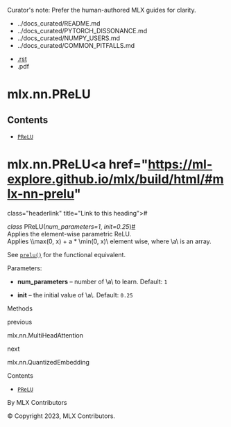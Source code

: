 Curator's note: Prefer the human-authored MLX guides for clarity.
- ../docs_curated/README.md
- ../docs_curated/PYTORCH_DISSONANCE.md
- ../docs_curated/NUMPY_USERS.md
- ../docs_curated/COMMON_PITFALLS.md


<div id="main-content" class="bd-main" role="main">

<div class="sbt-scroll-pixel-helper">

</div>

<div class="bd-content">

<div class="bd-article-container">

<div class="bd-header-article d-print-none">

<div class="header-article-items header-article__inner">

<div class="header-article-items__start">

<div class="header-article-item">

<span class="fa-solid fa-bars"></span>

</div>

</div>

<div class="header-article-items__end">

<div class="header-article-item">

<div class="article-header-buttons">

<a href="https://github.com/ml-explore/mlx"
class="btn btn-sm btn-source-repository-button"
data-bs-placement="bottom" data-bs-toggle="tooltip" target="_blank"
title="Source repository"><span class="btn__icon-container"> <em></em>
</span></a>

<div class="dropdown dropdown-download-buttons">

- <a
  href="https://ml-explore.github.io/mlx/build/html/_sources/python/nn/_autosummary/mlx.nn.PReLU.rst"
  class="btn btn-sm btn-download-source-button dropdown-item"
  data-bs-placement="left" data-bs-toggle="tooltip" target="_blank"
  title="Download source file"><span class="btn__icon-container">
  <em></em> </span> <span class="btn__text-container">.rst</span></a>
- <span class="btn__icon-container"> </span>
  <span class="btn__text-container">.pdf</span>

</div>

<span class="btn__icon-container"> </span>

<span class="fa-solid fa-list"></span>

</div>

</div>

</div>

</div>

</div>

<div id="jb-print-docs-body" class="onlyprint">

# mlx.nn.PReLU

<div id="print-main-content">

<div id="jb-print-toc">

<div>

## Contents

</div>

- <a href="https://ml-explore.github.io/mlx/build/html/#mlx.nn.PReLU"
  class="reference internal nav-link"><span class="pre"><code
  class="docutils literal notranslate">PReLU</code></span></a>

</div>

</div>

</div>

<div id="searchbox">

</div>

<div id="mlx-nn-prelu" class="section">

# mlx.nn.PReLU<a href="https://ml-explore.github.io/mlx/build/html/#mlx-nn-prelu"
class="headerlink" title="Link to this heading">#</a>

*<span class="pre">class</span><span class="w"> </span>*<span class="sig-name descname"><span class="pre">PReLU</span></span><span class="sig-paren">(</span>*<span class="n"><span class="pre">num_parameters</span></span><span class="o"><span class="pre">=</span></span><span class="default_value"><span class="pre">1</span></span>*, *<span class="n"><span class="pre">init</span></span><span class="o"><span class="pre">=</span></span><span class="default_value"><span class="pre">0.25</span></span>*<span class="sig-paren">)</span><a href="https://ml-explore.github.io/mlx/build/html/#mlx.nn.PReLU"
class="headerlink" title="Link to this definition">#</a>  
Applies the element-wise parametric ReLU.  
Applies <span class="math notranslate nohighlight">\\\max(0, x) + a \*
\min(0, x)\\</span> element wise, where
<span class="math notranslate nohighlight">\\a\\</span> is an array.

See <a
href="https://ml-explore.github.io/mlx/build/html/python/nn/_autosummary_functions/mlx.nn.prelu.html#mlx.nn.prelu"
class="reference internal" title="mlx.nn.prelu"><span class="pre"><code
class="sourceCode python">prelu()</code></span></a> for the functional
equivalent.

Parameters<span class="colon">:</span>  
- **num_parameters** – number of
  <span class="math notranslate nohighlight">\\a\\</span> to learn.
  Default: <span class="pre">`1`</span>

- **init** – the initial value of
  <span class="math notranslate nohighlight">\\a\\</span>. Default:
  <span class="pre">`0.25`</span>

Methods

<div class="pst-scrollable-table-container">

</div>

</div>

<div class="prev-next-area">

<a
href="https://ml-explore.github.io/mlx/build/html/python/nn/_autosummary/mlx.nn.MultiHeadAttention.html"
class="left-prev" title="previous page"><em></em></a>

<div class="prev-next-info">

previous

mlx.nn.MultiHeadAttention

</div>

<a
href="https://ml-explore.github.io/mlx/build/html/python/nn/_autosummary/mlx.nn.QuantizedEmbedding.html"
class="right-next" title="next page"></a>

<div class="prev-next-info">

next

mlx.nn.QuantizedEmbedding

</div>

</div>

</div>

<div class="bd-sidebar-secondary bd-toc">

<div class="sidebar-secondary-items sidebar-secondary__inner">

<div class="sidebar-secondary-item">

<div class="page-toc tocsection onthispage">

Contents

</div>

- <a href="https://ml-explore.github.io/mlx/build/html/#mlx.nn.PReLU"
  class="reference internal nav-link"><span class="pre"><code
  class="docutils literal notranslate">PReLU</code></span></a>

</div>

</div>

</div>

</div>

<div class="bd-footer-content__inner container">

<div class="footer-item">

By MLX Contributors

</div>

<div class="footer-item">

© Copyright 2023, MLX Contributors.  

</div>

<div class="footer-item">

</div>

<div class="footer-item">

</div>

</div>

</div>
